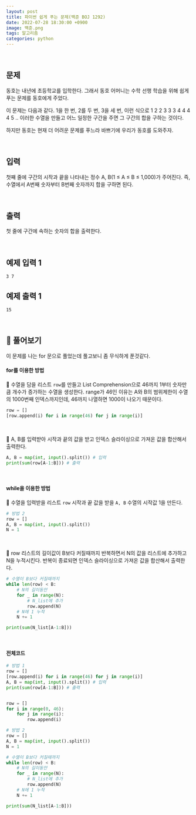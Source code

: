 ```yaml
---
layout: post
title: 파이썬 쉽게 푸는 문제(백준 BOJ 1292)
date: 2022-07-28 18:30:00 +0900
image: 백준.png
tags: 알고리즘
categories: python 
---
```


<br>

## 문제

동호는 내년에 초등학교를 입학한다. 그래서 동호 어머니는 수학 선행 학습을 위해 쉽게 푸는 문제를 동호에게 주었다.

이 문제는 다음과 같다. 1을 한 번, 2를 두 번, 3을 세 번, 이런 식으로 1 2 2 3 3 3 4 4 4 4 5 .. 이러한 수열을 만들고 어느 일정한 구간을 주면 그 구간의 합을 구하는 것이다.

하지만 동호는 현재 더 어려운 문제를 푸느라 바쁘기에 우리가 동호를 도와주자.

<br>

## 입력

첫째 줄에 구간의 시작과 끝을 나타내는 정수 A, B(1 ≤ A ≤ B ≤ 1,000)가 주어진다. 즉, 수열에서 A번째 숫자부터 B번째 숫자까지 합을 구하면 된다.

<br>

## 출력

첫 줄에 구간에 속하는 숫자의 합을 출력한다.

<br>

## 예제 입력 1

```
3 7
```

## 예제 출력 1

```
15
```

<br>

## 📝 풀어보기

이 문제를 나는 for 문으로 풀었는데 풀고보니 좀 무식하게 푼것같다.

#### for를 이용한 방법

📌 수열을 담을 리스트 `row`를 만들고 List Comprehension으로 46까지 1부터 숫자만큼 개수가 증가하는 수열을 생성한다. range가 46인 이유는 A와 B의 범위제한이 수열의 1000번째 인덱스까지인데, 46까지 나열하면 1000이 나오기 때문이다.

 ``` python
row = []
[row.append(i) for i in range(46) for j in range(i)]        
 ```

<br>

📌 A, B를 입력받아 시작과 끝의 값을 받고 인덱스 슬라이싱으로 가져온 값을 합산해서 출력한다.

``` python
A, B = map(int, input().split()) # 입력
print(sum(row[A-1:B])) # 출력
```

<br>

#### while을 이용한 방법

📌 수열을 입력받을 리스트 `row` 시작과 끝 값을 받을 `A, B` 수열의 시작값 1을 만든다.

``` python
# 방법 2
row = []
A, B = map(int, input().split())
N = 1
```

<br>

📌 row 리스트의 길이값이 B보다 커질때까지 반복하면서 N의 값을 리스트에 추가하고 N을 누적시킨다. 반복이 종료되면 인덱스 슬라이싱으로 가져온 값을 합산해서 출력한다.

``` python
# 수열이 B보다 커질때까지
while len(row) < B:
    # N의 길이동안
    for _ in range(N):
        # N_list에 추가
        row.append(N)
    # N에 1 누적    
    N += 1

print(sum(N_list[A-1:B])) 
```

<br>

#### 전체코드

``` python
# 방법 1
row = []
[row.append(i) for i in range(46) for j in range(i)]        
A, B = map(int, input().split()) # 입력
print(sum(row[A-1:B])) # 출력


row = []
for i in range(0, 46):
    for j in range(i):
        row.append(i)

# 방법 2
row = []
A, B = map(int, input().split())
N = 1

# 수열이 B보다 커질때까지
while len(row) < B:
    # N의 길이동안
    for _ in range(N):
        # N_list에 추가
        row.append(N)
    # N에 1 누적    
    N += 1

print(sum(N_list[A-1:B])) 
```

